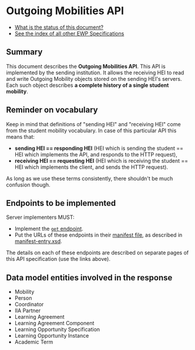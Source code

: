 Outgoing Mobilities API
=======================

* [What is the status of this document?][statuses]
* [See the index of all other EWP Specifications][develhub]


Summary
-------

This document describes the **Outgoing Mobilities API**. This API is
implemented by the sending institution. It allows the receiving HEI to read and
write Outgoing Mobility objects stored on the sending HEI's servers. Each such
object describes **a complete history of a single student mobility**.


Reminder on vocabulary
----------------------

Keep in mind that definitions of "sending HEI" and "receiving HEI" come from
the student mobility vocabulary. In case of this particular API this means
that:

* **sending HEI == responding HEI** (HEI which is sending the student == HEI
  which implements the API, and responds to the HTTP request),
* **receiving HEI == requesting HEI** (HEI which is receiving the student ==
  HEI which implements the client, and sends the HTTP request).

As long as we use these terms consistently, there shouldn't be much confusion
though.


Endpoints to be implemented
---------------------------

Server implementers MUST:

 * Implement the [`get` endpoint](endpoints/get.md).
 * Put the URLs of these endpoints in their [manifest file][discovery-api], as
   described in [manifest-entry.xsd](manifest-entry.xsd).

The details on each of these endpoints are described on separate pages of this
API specification (use the links above).


Data model entities involved in the response
--------------------------------------------

 * Mobility
 * Person
 * Coordinator
 * IIA Partner
 * Learning Agreement
 * Learning Agreement Component
 * Learning Opportunity Specification
 * Learning Opportunity Instance
 * Academic Term


[develhub]: http://developers.erasmuswithoutpaper.eu/
[statuses]: https://github.com/erasmus-without-paper/ewp-specs-management#statuses
[registry-spec]: https://github.com/erasmus-without-paper/ewp-specs-api-registry
[discovery-api]: https://github.com/erasmus-without-paper/ewp-specs-api-discovery
[echo]: https://github.com/erasmus-without-paper/ewp-specs-api-echo
[error-handling]: https://github.com/erasmus-without-paper/ewp-specs-architecture#error-handling
[institutions-api]: https://github.com/erasmus-without-paper/ewp-specs-api-institutions
